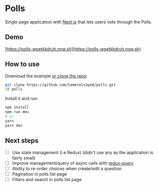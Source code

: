 # Polls

Single page application with [Next.js](https://github.com/zeit/next.js/) that lets users vote through the Polls.

## Demo
[https://polls-wpetkkdruh.now.sh](https://polls-wpetkkdruh.now.sh)

## How to use


Download the example [or clone the repo](https://github.com/tamerelsayed/polls.git):

```bash
git clone https://github.com/tamerelsayed/polls.git
cd polls
```

Install it and run:

```bash
npm install
npm run dev
# or
yarn
yarn dev
```


## Next steps
- [ ] Use state management (i.e Redux) (didn't use any as the application is fairly small)
- [ ] Improve management/query of async calls with [redux-query](https://github.com/amplitude/redux-query)
- [ ] Ability to re-order choices when create/edit a question
- [ ] Pagination in polls list page
- [ ] Filters and search in polls list page